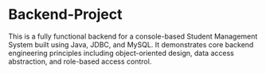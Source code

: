 # Backend-Project
This is a fully functional backend for a console-based Student Management System built using Java, JDBC, and MySQL. It demonstrates core backend engineering principles including object-oriented design, data access abstraction, and role-based access control.
